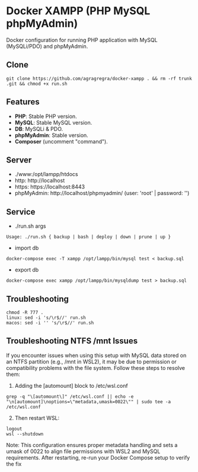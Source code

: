 # Docker XAMPP (PHP MySQL phpMyAdmin)
Docker configuration for running PHP application with MySQL (MySQLi/PDO) and phpMyAdmin.

## Clone
```
git clone https://github.com/agragregra/docker-xampp . && rm -rf trunk .git && chmod +x run.sh
```

## Features
- **PHP**: Stable PHP version.
- **MySQL**: Stable MySQL version.
- **DB**: MySQLi & PDO.
- **phpMyAdmin**: Stable version.
- **Composer** (uncomment "command").

## Server
  - ./www:/opt/lampp/htdocs
  - http: http://localhost
  - https: https://localhost:8443
  - phpMyAdmin: http://localhost/phpmyadmin/ (user: 'root' | password: '')

## Service

* ./run.sh args
```
Usage: ./run.sh { backup | bash | deploy | down | prune | up }
```

* import db
```
docker-compose exec -T xampp /opt/lampp/bin/mysql test < backup.sql
```

* export db
```
docker-compose exec xampp /opt/lampp/bin/mysqldump test > backup.sql
```

## Troubleshooting
```
chmod -R 777 .
linux: sed -i 's/\r$//' run.sh
macos: sed -i '' 's/\r$//' run.sh
```

## Troubleshooting NTFS /mnt Issues

If you encounter issues when using this setup with MySQL data stored on an NTFS partition (e.g., /mnt in WSL2), it may be due to permission or compatibility problems with the file system. Follow these steps to resolve them:

1. Adding the [automount] block to /etc/wsl.conf
```
grep -q "\[automount\]" /etc/wsl.conf || echo -e "\n[automount]\noptions=\"metadata,umask=0022\"" | sudo tee -a /etc/wsl.conf
```

2. Then restart WSL:
```
logout
wsl --shutdown
```

Note: This configuration ensures proper metadata handling and sets a umask of 0022 to align file permissions with WSL2 and MySQL requirements. After restarting, re-run your Docker Compose setup to verify the fix
